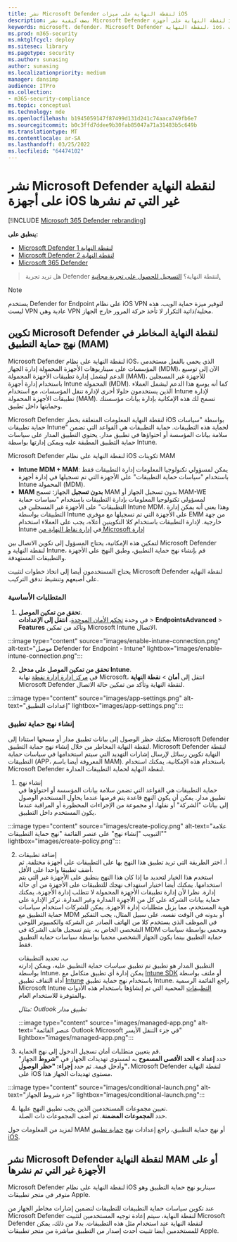 ```yaml
---
title: نشر Microsoft Defender لنقطة النهاية على ميزات iOS
description: يصف كيفية نشر Microsoft Defender لنقطة النهاية على أجهزة iOS غير التي تم نشرها.
keywords: microsoft، defender، Microsoft Defender لنقطة النهاية، ios، تكوين، ميزات، ios
ms.prod: m365-security
ms.mktglfcycl: deploy
ms.sitesec: library
ms.pagetype: security
ms.author: sunasing
author: sunasing
ms.localizationpriority: medium
manager: dansimp
audience: ITPro
ms.collection:
- m365-security-compliance
ms.topic: conceptual
ms.technology: mde
ms.openlocfilehash: b1945059147f87499d131d241c74aaca749fb6e7
ms.sourcegitcommit: b0c3ffd7ddee9b30fab85047a71a31483b5c649b
ms.translationtype: MT
ms.contentlocale: ar-SA
ms.lasthandoff: 03/25/2022
ms.locfileid: "64474102"
---
```

# <a name="deploy-microsoft-defender-for-endpoint-on-unenrolled-ios-devices"></a>نشر Microsoft Defender لنقطة النهاية على أجهزة iOS غير التي تم نشرها

[!INCLUDE [Microsoft 365 Defender rebranding](../../includes/microsoft-defender.md)]

**ينطبق على:**
- [Microsoft Defender لنقطة النهاية 1](https://go.microsoft.com/fwlink/p/?linkid=2154037)
- [Microsoft Defender لنقطة النهاية 2](https://go.microsoft.com/fwlink/p/?linkid=2154037)
- [Microsoft 365 Defender](https://go.microsoft.com/fwlink/?linkid=2118804)

> هل تريد تجربة Defender لنقطة النهاية؟ [التسجيل للحصول على تجربة مجانية.](https://signup.microsoft.com/create-account/signup?products=7f379fee-c4f9-4278-b0a1-e4c8c2fcdf7e&ru=https://aka.ms/MDEp2OpenTrial?ocid=docs-wdatp-exposedapis-abovefoldlink)

> [!NOTE]
> يستخدم Defender for Endpoint على نظام iOS VPN لتوفير ميزة حماية الويب. هذه ليست VPN عادية وهي VPN محلية/ذاتية التكرار لا تأخذ حركة المرور خارج الجهاز.

## <a name="configure-microsoft-defender-for-endpoint-risk-signals-in-app-protection-policy-mam"></a>تكوين Microsoft Defender لنقطة النهاية المخاطر في نهج حماية التطبيق (MAM)

Microsoft Defender لنقطة النهاية على نظام iOS، الذي يحمي بالفعل مستخدمي المؤسسات على سيناريوهات الأجهزة المحمولة إدارة الجهاز (MDM)، الآن إلى توسيع الدعم ليشمل إدارة تطبيقات الأجهزة المحمولة (MAM)، للأجهزة غير المسجلين باستخدام إدارة أجهزة Intune المحمولة (MDM). كما أنه يوسع هذا الدعم ليشمل العملاء الذين يستخدمون حلولا أخرى لإدارة تنقل المؤسسات، مع استخدام Intune لإدارة تطبيقات الأجهزة المحمولة (MAM). تسمح لك هذه الإمكانية بإدارة بيانات مؤسستك وحمايتها داخل تطبيق.

Microsoft Defender لنقطة النهاية المعلومات المتعلقة بخطر iOS بواسطة "سياسات حماية تطبيقات Intune" لحماية هذه التطبيقات. حماية التطبيقات هي القواعد التي تضمن سلامة بيانات المؤسسة أو احتواؤها في تطبيق مدار. يحتوي التطبيق المدار على سياسات حماية التطبيق المطبقة عليه ويمكن إدارتها بواسطة Intune.  

Microsoft Defender لنقطة النهاية على نظام iOS تكوينات MAM
- **Intune MDM + MAM**: يمكن لمسؤولي تكنولوجيا المعلومات إدارة التطبيقات فقط باستخدام "سياسات حماية التطبيقات" على الأجهزة التي تم تسجيلها في إدارة أجهزة Intune المحمولة (MDM).
- **MAM بدون تسجيل** الجهاز: تسمح MAM بدون تسجيل الجهاز أو MAM-WE لمسؤولي تكنولوجيا المعلومات بإدارة التطبيقات باستخدام "سياسات [](/mem/intune/app/app-protection-policy) حماية التطبيقات" على الأجهزة غير المسجلين في Intune MDM. وهذا يعني أنه يمكن إدارة التطبيقات بواسطة Intune على الأجهزة التي تم تسجيلها مع موفري EMM من جهة خارجية. لإدارة التطبيقات باستخدام كلا التكوينين أعلاه، يجب على العملاء استخدام Intune في [إدارة نقاط النهاية من Microsoft إدارة](https://go.microsoft.com/fwlink/?linkid=2109431)

لتمكين هذه الإمكانية، يحتاج المسؤول إلى تكوين الاتصال بين Microsoft Defender لنقطة النهاية و Intune، قم بإنشاء نهج حماية التطبيق، وطبق النهج على الأجهزة والتطبيقات المستهدفة. 
 
يحتاج المستخدمون أيضا إلى اتخاذ خطوات لتثبيت Microsoft Defender لنقطة النهاية على أصبعهم وتنشيط تدفق التركيب.

### <a name="pre-requisites"></a>المتطلبات الأساسية

1. **تحقق من تمكين الموصل**. <br> في وحدة [تحكم الأمان الموحدة](https://security.microsoft.com)، **انتقل إلى الإعدادات** >  **EndpointsAdvanced** >  **Features** وتأكد من تمكين Microsoft Intune الاتصال.

  :::image type="content" source="images/enable-intune-connection.png" alt-text="موصل Defender for Endpoint - Intune" lightbox="images/enable-intune-connection.png":::

  
2. **تحقق من تمكين الموصل على مدخل Intune**. <br> في [مركز إدارة إدارة نقطة](https://go.microsoft.com/fwlink/?linkid=2109431) نهاية Microsoft، انتقل إلى **أمان** >  **نقطة النهاية** Microsoft Defender لنقطة النهاية وتأكد من تمكين حالة الاتصال.

  :::image type="content" source="images/app-settings.png" alt-text="إعدادات التطبيق" lightbox="images/app-settings.png":::

### <a name="create-an-app-protection-policy"></a>إنشاء نهج حماية تطبيق
 
يمكنك حظر الوصول إلى بيانات تطبيق مدار أو مسحها استنادا إلى Microsoft Defender لنقطة النهاية المخاطر من خلال إنشاء نهج حماية التطبيق.
Microsoft Defender لنقطة النهاية تكوين رسائل لإرسال إشارات التهديد التي سيتم استخدامها في سياسات حماية التطبيقات (APP، المعروفة أيضا باسم MAM). باستخدام هذه الإمكانية، يمكنك استخدام Microsoft Defender لنقطة النهاية لحماية التطبيقات المدارة.

1. إنشاء نهج <br>
حماية التطبيقات هي القواعد التي تضمن سلامة بيانات المؤسسة أو احتواؤها في تطبيق مدار. يمكن أن يكون النهج قاعدة يتم فرضها عندما يحاول المستخدم الوصول إلى بيانات "الشركة" أو نقلها، أو مجموعة من الإجراءات المحظورة أو المراقبة عندما يكون المستخدم داخل التطبيق. 

:::image type="content" source="images/create-policy.png" alt-text="علامة التبويب &quot;إنشاء نهج&quot; على عنصر القائمة &quot;نهج حماية التطبيقات&quot;" lightbox="images/create-policy.png":::

2. إضافة تطبيقات <br>
    أ. اختر الطريقة التي تريد تطبيق هذا النهج بها على التطبيقات على أجهزة مختلفة. ثم أضف تطبيقا واحدا على الأقل. <br>
    استخدم هذا الخيار لتحديد ما إذا كان هذا النهج ينطبق على الأجهزة غير التي يتم استخدامها. يمكنك أيضا اختيار استهداف نهجك للتطبيقات على الأجهزة من أي حالة إدارة.
نظرا لأن إدارة تطبيقات الأجهزة المحمولة لا تتطلب إدارة الأجهزة، يمكنك حماية بيانات الشركة على كل من الأجهزة المدارة وغير المدارة. تركز الإدارة على هوية المستخدم، مما يزيل متطلبات إدارة الأجهزة. يمكن للشركات استخدام سياسات حماية التطبيق مع MDM أو بدونه في الوقت نفسه. على سبيل المثال، يجب التفكير في الموظف الذي يستخدم كلا من الهاتف الصادر عن الشركة والكمبيوتر اللوحي الشخصي الخاص به. يتم تسجيل هاتف الشركة في MDM ومحمي بواسطة سياسات حماية التطبيق بينما يكون الجهاز الشخصي محميا بواسطة سياسات حماية التطبيق فقط.

    ب. تحديد التطبيقات<br>
    التطبيق المدار هو تطبيق تم تطبيق سياسات حماية التطبيق عليه، ويمكن إدارته بواسطة Intune. يمكن إدارة أي تطبيق متكامل مع [Intune SDK](/mem/intune/developer/app-sdk) أو ملتف بواسطة أداة التفاف تطبيق [Intune](/mem/intune/developer/apps-prepare-mobile-application-management) باستخدام نهج حماية تطبيق Intune. راجع القائمة الرسمية Microsoft Intune [التطبيقات](/mem/intune/apps/apps-supported-intune-apps) المحمية التي تم إنشاؤها باستخدام هذه الأدوات والمتوفرة للاستخدام العام.

    *مثال: Outlook تطبيق مدار*

     :::image type="content" source="images/managed-app.png" alt-text="عنصر القائمة Outlook Microsoft في جزء التنقل الأيسر" lightbox="images/managed-app.png":::
  

 3. قم بتعيين متطلبات أمان تسجيل الدخول إلى نهج الحماية. <br>
حدد **إعداد > الحد الأقصى المسموح** به لمستوى تهديدات الجهاز في **"شروط** الجهاز" وأدخل قيمة. ثم حدد **إجراء: "حظر الوصول".** Microsoft Defender لنقطة النهاية على iOS مستوى تهديدات الجهاز هذا.

    
   :::image type="content" source="images/conditional-launch.png" alt-text="جزء شروط الجهاز" lightbox="images/conditional-launch.png":::

4. تعيين مجموعات المستخدمين الذين يجب تطبيق النهج عليها.<br>
  حدد **المجموعات المضمنة**. ثم أضف المجموعات ذات الصلة. 


لمزيد من المعلومات حول MAM أو نهج حماية التطبيق، راجع إعدادات نهج [حماية تطبيق iOS](/mem/intune/apps/app-protection-policy-settings-ios).

## <a name="deploy-microsoft-defender-for-endpoint-for-mam-or-on-unenrolled-devices"></a>نشر Microsoft Defender لنقطة النهاية MAM أو على الأجهزة غير التي تم نشرها

Microsoft Defender لنقطة النهاية على نظام iOS سيناريو نهج حماية التطبيق وهو متوفر في متجر تطبيقات Apple.

عند تكوين سياسات حماية التطبيقات للتطبيقات لتضمين إشارات مخاطر الجهاز من Microsoft Defender لنقطة النهاية، سيتم إعادة توجيه المستخدمين لتثبيت Microsoft Defender لنقطة النهاية عند استخدام مثل هذه التطبيقات. بدلا من ذلك، يمكن للمستخدمين أيضا تثبيت أحدث إصدار من التطبيق مباشرة من متجر تطبيقات Apple.
